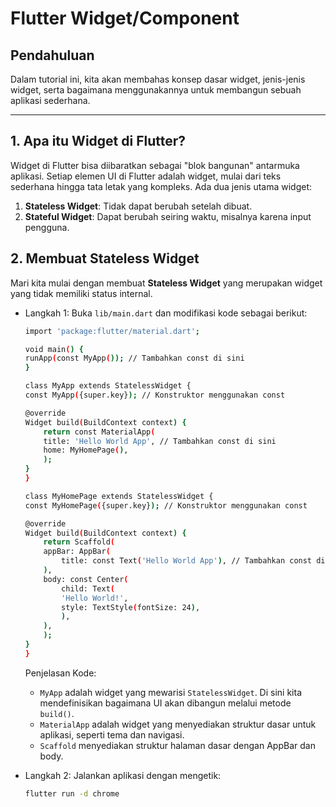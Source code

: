 # Flutter Widget/Component

## Pendahuluan
Dalam tutorial ini, kita akan membahas konsep dasar widget, jenis-jenis widget, serta bagaimana menggunakannya untuk membangun sebuah aplikasi sederhana.

---

## 1. Apa itu Widget di Flutter?
Widget di Flutter bisa diibaratkan sebagai "blok bangunan" antarmuka aplikasi. Setiap elemen UI di Flutter adalah widget, mulai dari teks sederhana hingga tata letak yang kompleks. Ada dua jenis utama widget:

1. **Stateless Widget**: Tidak dapat berubah setelah dibuat.
2. **Stateful Widget**: Dapat berubah seiring waktu, misalnya karena input pengguna.

## 2. Membuat Stateless Widget
Mari kita mulai dengan membuat **Stateless Widget** yang merupakan widget yang tidak memiliki status internal.

- Langkah 1: Buka `lib/main.dart` dan modifikasi kode sebagai berikut:
    ```bash
    import 'package:flutter/material.dart';

    void main() {
    runApp(const MyApp()); // Tambahkan const di sini
    }

    class MyApp extends StatelessWidget {
    const MyApp({super.key}); // Konstruktor menggunakan const

    @override
    Widget build(BuildContext context) {
        return const MaterialApp(
        title: 'Hello World App', // Tambahkan const di sini
        home: MyHomePage(),
        );
    }
    }

    class MyHomePage extends StatelessWidget {
    const MyHomePage({super.key}); // Konstruktor menggunakan const

    @override
    Widget build(BuildContext context) {
        return Scaffold(
        appBar: AppBar(
            title: const Text('Hello World App'), // Tambahkan const di sini
        ),
        body: const Center(
            child: Text(
            'Hello World!',
            style: TextStyle(fontSize: 24),
            ),
        ),
        );
    }
    }

    ```

    Penjelasan Kode:
    - `MyApp` adalah widget yang mewarisi `StatelessWidget`. Di sini kita mendefinisikan bagaimana UI akan dibangun melalui metode `build()`.
    - `MaterialApp` adalah widget yang menyediakan struktur dasar untuk aplikasi, seperti tema dan navigasi.
    - `Scaffold` menyediakan struktur halaman dasar dengan AppBar dan body.

- Langkah 2: Jalankan aplikasi dengan mengetik:
    ```bash
    flutter run -d chrome
    ```